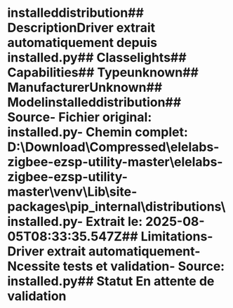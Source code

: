 # installeddistribution##  DescriptionDriver extrait automatiquement depuis installed.py##  Classelights##  Capabilities##  Typeunknown##  ManufacturerUnknown##  Modelinstalleddistribution##  Source- **Fichier original**: installed.py- **Chemin complet**: D:\Download\Compressed\elelabs-zigbee-ezsp-utility-master\elelabs-zigbee-ezsp-utility-master\venv\Lib\site-packages\pip\_internal\distributions\installed.py- **Extrait le**: 2025-08-05T08:33:35.547Z##  Limitations- Driver extrait automatiquement- Ncessite tests et validation- Source: installed.py##  Statut En attente de validation